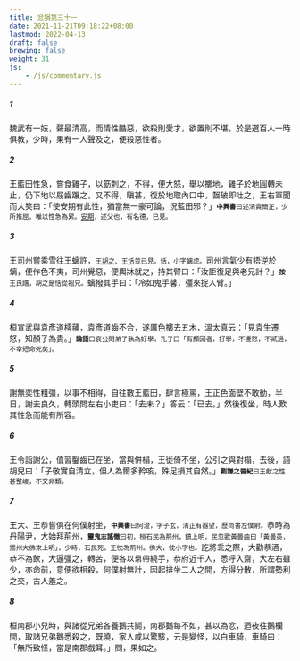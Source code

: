 ```yaml
---
title: 忿狷第三十一
date: 2021-11-21T09:18:22+08:00
lastmod: 2022-04-13
draft: false
brewing: false
weight: 31
js:
    - /js/commentary.js
---
```


##### 1

魏武有一妓，聲最清高，而情性酷惡，欲殺則愛才，欲置則不堪，於是選百人一時俱教，少時，果有一人聲及之，便殺惡性者。

##### 2

王藍田性急，嘗食雞子，以筯刺之，不得，便大怒，舉以擲地，雞子於地圓轉未止，仍下地以屐齒蹍之，又不得，瞋甚，復於地取內口中，齧破即吐之，王右軍聞而大笑曰：「使安期有此性，猶當無一豪可論，況藍田邪？」<small>**中興書**曰述清貴簡正，少所推屈，唯以性急為累。[安期](../03/#9)，述父也，有名德，已見。</small>

##### 3

王司州嘗乘雪往王螭許，<small>[王胡之](../02/#81)、[王恬](../01/#29)並已見。恬，小字螭虎。</small>司州言氣少有牾逆於螭，便作色不夷，司州覺惡，便輿牀就之，持其臂曰：「汝詎復足與老兄計？」<small>**按**王氏譜，胡之是恬從祖兄。</small>螭撥其手曰：「冷如鬼手馨，彊來捉人臂。」

##### 4

桓宣武與袁彥道樗蒱，袁彥道齒不合，遂厲色擲去五木，溫太真云：「見袁生遷怒，知顏子為貴。」<small>**論語**曰哀公問弟子孰為好學，孔子曰「有顏回者，好學，不遷怒，不貳過，不幸短命死矣」。</small>

##### 5

謝無奕性粗彊，以事不相得，自往數王藍田，肆言極罵，王正色面壁不敢動，半日，謝去良久，轉頭問左右小吏曰：「去未？」答云：「已去。」然後復坐，時人歎其性急而能有所容。

##### 6

王令詣謝公，值習鑿齒已在坐，當與併榻，王徙倚不坐，公引之與對榻，去後，語胡兒曰：「子敬實自清立，但人為爾多矜咳，殊足損其自然。」<small>**劉謙之晉紀**曰王獻之性甚整峻，不交非類。</small>

##### 7

王大、王恭嘗俱在何僕射坐，<small>**中興書**曰何澄，字子玄，清正有器望，歷尚書左僕射。</small>恭時為丹陽尹，大始拜荊州，<small>**靈鬼志謠徵**曰初，桓石民為荊州，鎮上明，民忽歌黃曇曲曰「黃曇英，揚州大佛來上明」，少時，石民死，王忱為荊州。佛大，忱小字也。</small>訖將乖之際，大勸恭酒，恭不為飲，大逼彊之，轉苦，便各以帬帶繞手，恭府近千人，悉呼入齋，大左右雖少，亦命前，意便欲相殺，何僕射無計，因起排坐二人之間，方得分散，所謂勢利之交，古人羞之。

##### 8

桓南郡小兒時，與諸從兄弟各養鵝共鬬，南郡鵝每不如，甚以為忿，迺夜往鵝欄間，取諸兄弟鵝悉殺之，既曉，家人咸以驚駭，云是變怪，以白車騎，車騎曰：「無所致怪，當是南郡戲耳。」問，果如之。